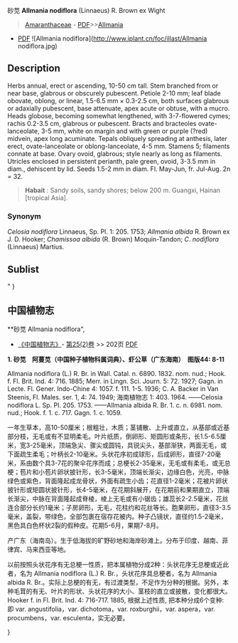 砂苋 **Allmania nodiflora** (Linnaeus) R. Brown ex Wight

> [Amaranthaceae](http://www.iplant.cn/info/Amaranthaceae?t=foc) - [PDF](http://www.iplant.cn/foc/pdf/Amaranthaceae.pdf)>>[Allmania](http://www.iplant.cn/info/Allmania?t=foc)
 - [PDF](http://www.iplant.cn/foc/pdf/Allmania.pdf)
![Allmania nodiflora](http://www.iplant.cn/foc/illast/Allmania nodiflora.jpg)

## Description

Herbs annual, erect or ascending, 10-50 cm tall. Stem branched from or near base, glabrous or obscurely pubescent. Petiole 2-10 mm; leaf blade obovate, oblong, or linear, 1.5-6.5 mm × 0.3-2.5 cm, both surfaces glabrous or adaxially pubescent, base attenuate, apex acute or obtuse, with a mucro. Heads globose, becoming somewhat lengthened, with 3-7-flowered cymes; rachis 0.2-3.5 cm, glabrous or pubescent. Bracts and bracteoles ovate-lanceolate, 3-5 mm, white on margin and with green or purple (?red) midvein, apex long acuminate. Tepals obliquely spreading at anthesis, later erect, ovate-lanceolate or oblong-lanceolate, 4-5 mm. Stamens 5; filaments connate at base. Ovary ovoid, glabrous; style nearly as long as filaments. Utricles enclosed in persistent perianth, pale green, ovoid, 3-3.5 mm in diam., dehiscent by lid. Seeds 1.5-2 mm in diam. Fl. May-Jun, fr. Jul-Aug. 2n = 32.


> **Habait** : 
> Sandy soils, sandy shores; below 200 m. Guangxi, Hainan [tropical Asia].

### Synonym
*Celosia* *nodiflora* Linnaeus, Sp. Pl. 1: 205. 1753; *Allmania* *albida* R. Brown ex J. D. Hooker; *Chamissoa* *albida* (R. Brown) Moquin-Tandon; *C*. *nodiflora* (Linnaeus) Martius.


## Sublist
"
}
## 中国植物志



**砂苋 Allmania nodiflora",



* [《中国植物志》](http://www.iplant.cn/frps)- [第25(2)卷](http://www.iplant.cn/frps/vol/25(2)) >> 202页 [PDF](http://www.iplant.cn/frps/pdf/25(2)/202.pdf)


**1. 砂苋　阿蔓苋（中国种子植物科属词典）、虾公草（广东海南）　图版44: 8-11**

Allmania nodiflora (L.) R. Br. in Wall. Catal. n. 6890. 1832. nom. nud.; Hook. f. Fl. Brit. Ind. 4: 716. 1885; Merr. in Lingn. Sci. Journ. 5: 72. 1927; Gagn. in Lecte. Fl. Gener. Indo-Chine 4: 1057. f. 111. 1-5. 1936; C. A. Backer in Van Steenis, Fl. Males. ser. 1, 4: 74. 1949; 海南植物志 1: 403. 1964. ——Celosia nodiflora L. Sp. Pl. 205. 1753. ——Allmania albida R. Br. 1. c. n. 6981. nom. nud.; Hook. f. 1. c. 717. Gagn. 1. c. 1059.

一年生草本，高10-50厘米；根粗壮，木质；茎铺散、上升或直立，从基部或近基部分枝，无毛或有不显明柔毛。叶片纸质，倒卵形、矩圆形或条形，长1.5-6.5厘米，宽3-25毫米，顶端急尖、骤尖或圆钝，具锐尖头，基部渐狭，两面无毛，或下面疏生柔毛；叶柄长2-10毫米。头状花序初成球形，后成卵形，直径7-20毫米，系由数个具3-7花的聚伞花序而成；总梗长2-35毫米，无毛或有柔毛，或无总梗；苞片和小苞片卵状披针形，长3-5毫米，顶端长渐尖，边缘白色，光亮，中脉绿色或紫色，背面隆起成龙骨状，外面有疏生小齿；花直径1-2毫米；花被片卵状披针形或矩圆状披针形，长4-5毫米，在花期斜展开，在花期前和果期直立，顶端长渐尖，中脉在背面隆起成脊棱，棱上无毛或有小锯齿；雄蕊长2-2.5毫米，花丝连合部分长约1毫米；子房卵形，无毛，花柱约和花丝等长。胞果卵形，直径3-3.5毫米，盖裂，带绿色，全部包裹在宿存花被内。种子凸镜状，直径约1.5-2毫米，黑色具白色杯状2裂的假种皮。花期5-6月，果期7-8月。

产广东（海南岛）。生于低海拔的旷野砂地和海岸砂滩上。分布于印度、越南、菲律宾、马来西亚等地。

以前按照头状花序有无总梗一性质，把本属植物分成2种：头状花序无总梗或近此者，名为 Allmania nodiflora (L.) R. Br.，头状花序具总梗者，名为 Allmania albida R. Br.。实际上总梗的有无，有过渡类型，不足作为分种的根据。另外，本种毛茸的有无、叶片的形状、头状花序的大小、茎枝的直立或披散，变化都很大。Hooker f. in Fl. Brit. Ind. 4: 716-717. 1885, 根据上述性质, 把本种分成6个变种: 即 var. angustifolia，var. dichotoma，var. roxburghii，var. aspera，var. procumbens，var. esculenta，实无必要。



}